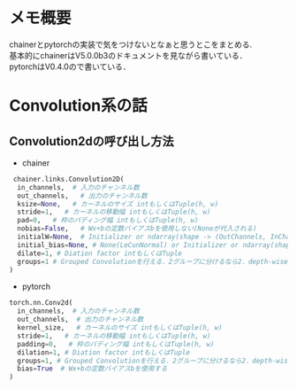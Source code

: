 # メモ概要
chainerとpytorchの実装で気をつけないとなぁと思うとこをまとめる.  
基本的にchainerはV5.0.0b3のドキュメントを見ながら書いている．  
pytorchはV0.4.0ので書いている．

# Convolution系の話
## Convolution2dの呼び出し方法
- chainer
```python
 chainer.links.Convolution2D(
  in_channels,  # 入力のチャンネル数
  out_channels,   # 出力のチャンネル数
  ksize=None,   # カーネルのサイズ intもしくはTuple(h, w)
  stride=1,   # カーネルの移動幅 intもしくはTuple(h, w)
  pad=0,   # 枠のパディング幅 intもしくはTuple(h, w)
  nobias=False,   # Wx+bの定数バイアスbを使用しない(Noneが代入される)
  initialW=None,  # Initializer or ndarray(shape -> (OutChannels, InChannels/groups, kernel_h, kernel_w)) or None(LeCunNormal: scaled Gaussian distribution)
  initial_bias=None, # None(LeCunNormal) or Initializer or ndarray(shape -> (OutChannels, ))
  dilate=1, # Diation factor intもしくはTuple
  groups=1 # Grouped Convolutionを行える．2グループに分けるなら2．depth-wise convolutionをしたいならout_channelsと同じ値
)
```
- pytorch
```python
torch.nn.Conv2d(
  in_channels,  # 入力のチャンネル数
  out_channels,  # 出力のチャンネル数
  kernel_size,   # カーネルのサイズ intもしくはTuple(h, w)
  stride=1,   # カーネルの移動幅 intもしくはTuple(h, w)
  padding=0,   # 枠のパディング幅 intもしくはTuple(h, w)
  dilation=1, # Diation factor intもしくはTuple
  groups=1, # Grouped Convolutionを行える．2グループに分けるなら2．depth-wise convolutionをしたいならout_channelsと同じ値
  bias=True  # Wx+bの定数バイアスbを使用する
)
```
